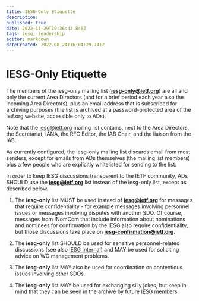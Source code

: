 ```yaml
---
title: IESG-Only Etiquette
description: 
published: true
date: 2022-11-29T19:36:42.845Z
tags: iesg, leadership
editor: markdown
dateCreated: 2022-08-24T16:04:29.741Z
---
```


# IESG-Only Etiquette

The members of the iesg-only mailing list (**iesg-only@ietf.org**) are all and only the current Area Directors (and for a brief period each year also the incoming Area Directors), plus an email address that is subscribed for archiving purposes (the list is archived at a password-protected area of the ietf.org website, accessible only to ADs).

Note that the iesg@ietf.org mailing list contains, next to the Area Directors, the  Secretariat, IANA, the RFC Editor, the IAB Chair, and the liaison from the IAB.

As currently configured, the iesg-only mailing list discards email from most senders, except for emails from ADs themselves (the mailing list members) plus a few people who are explicitly whitelisted for sending to the list.

In order to keep IESG discussions transparent to the IETF community, ADs SHOULD use the **iesg@ietf.org** list instead of the iesg-only list, except as described below. 

1) The **iesg-only** list MUST be used instead of **iesg@ietf.org** for messages that require confidentiality - for example messages involving personnel issues or messages involving disputes with another SDO.  Of course, messages from !NomCom that include information about nominations and nominees for confirmation by the IESG also require confidentiality, but those discussions take place on  **iesg-confirmation@ietf.org**.

2) The **iesg-only** list SHOULD be used for sensitive personnel-related discussions (see also [IESG Internal](group/iesg/IESGInternal)) and MAY be used for soliciting advice on WG management problems.

3) The **iesg-only** list MAY also be used for coordination on contentious issues involving other SDOs.

4) The **iesg-only** list MAY be used for exchanging silly jokes, but keep in mind that they can be seen in the archive by future IESG members